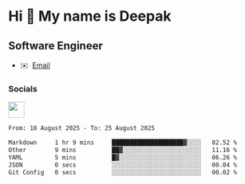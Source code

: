 Hi 👋 My name is Deepak
=======================

Software Engineer
-----------------
* ✉️  [Email](mailto:kumar.neu19@gmail.com)


### Socials

<p align="left"><a href="https://www.linkedin.com/in/deepak94kumar" target="_blank" rel="noreferrer"><img src="https://raw.githubusercontent.com/danielcranney/readme-generator/main/public/icons/socials/linkedin.svg" width="32" height="32" /></a></p>

<!--START_SECTION:waka-->

```txt
From: 18 August 2025 - To: 25 August 2025

Markdown     1 hr 9 mins     ████████████████████▓░░░░   82.52 %
Other        9 mins          ██▓░░░░░░░░░░░░░░░░░░░░░░   11.16 %
YAML         5 mins          █▓░░░░░░░░░░░░░░░░░░░░░░░   06.26 %
JSON         0 secs          ░░░░░░░░░░░░░░░░░░░░░░░░░   00.04 %
Git Config   0 secs          ░░░░░░░░░░░░░░░░░░░░░░░░░   00.02 %
```

<!--END_SECTION:waka-->
